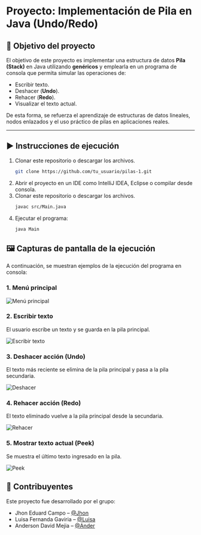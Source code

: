 # Proyecto: Implementación de Pila en Java (Undo/Redo)

## 🎯 Objetivo del proyecto
El objetivo de este proyecto es implementar una estructura de datos **Pila (Stack)** en Java utilizando **genéricos** y emplearla en un programa de consola que permita simular las operaciones de:
- Escribir texto.
- Deshacer (**Undo**).
- Rehacer (**Redo**).
- Visualizar el texto actual.

De esta forma, se refuerza el aprendizaje de estructuras de datos lineales, nodos enlazados y el uso práctico de pilas en aplicaciones reales.

---

## ▶️ Instrucciones de ejecución

1. Clonar este repositorio o descargar los archivos.
   ```bash
   git clone https://github.com/tu_usuario/pilas-1.git

2. Abrir el proyecto en un IDE como IntelliJ IDEA, Eclipse o compilar desde consola.
3. Clonar este repositorio o descargar los archivos.
   ```bash
   javac src/Main.java 
3. Ejecutar el programa:
   ```bash
   java Main

## 🖼️ Capturas de pantalla de la ejecución

A continuación, se muestran ejemplos de la ejecución del programa en consola:

### 1. Menú principal
![Menú principal](image/menu.png)

### 2. Escribir texto
El usuario escribe un texto y se guarda en la pila principal.

![Escribir texto](image/escribir.png)

### 3. Deshacer acción (Undo)
El texto más reciente se elimina de la pila principal y pasa a la pila secundaria.

![Deshacer](image/deshacer.png)

### 4. Rehacer acción (Redo)
El texto eliminado vuelve a la pila principal desde la secundaria.

![Rehacer](image/rehacer.png)

### 5. Mostrar texto actual (Peek)
Se muestra el último texto ingresado en la pila.

![Peek](image/actual.png)



## 👥 Contribuyentes

Este proyecto fue desarrollado por el grupo:

- Jhon Eduard Campo – [@Jhon](https://github.com/Jhoncampo)
- Luisa Fernanda Gaviria – [@Luisa](https://github.com/luisa-gaviria00)
- Anderson David Mejia – [@Ander](https://github.com/ander8824425-boop)

